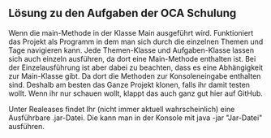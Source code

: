 ## Lösung zu den Aufgaben der OCA Schulung

Wenn die main-Methode in der Klasse Main ausgeführt wird. Funktioniert das Projekt als Programm in dem man sich durch die einzelnen Themen und Tage navigieren kann. 
Jede Themen-Klasse und Aufgaben-Klasse lassen sich auch einzeln ausführen, da dort eine Main-Methode enthalten ist.
Bei der Einzelausführung ist aber dabei zu beachten, dass es eine Abhängigkeit zur Main-Klasse gibt. Da dort die Methoden zur Konsoleneingabe enthalten sind. 
Deshalb am besten das Ganze Projekt klonen, falls ihr damit testen wollt. 
Wenn ihr nur schauen wollt, klappt das auch ganz gut hier auf GitHub. 

Unter Realeases findet Ihr (nicht immer aktuell wahrscheinlich) eine Ausführbare .jar-Datei. Die kann man in der Konsole mit java -jar "Jar-Datei" ausführen. 
